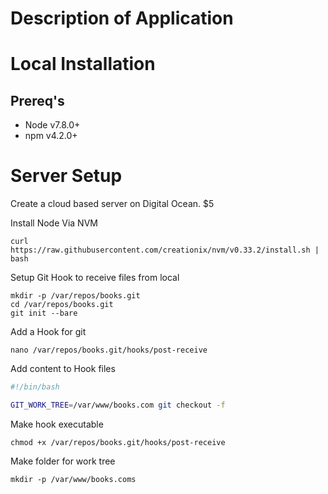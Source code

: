 # Description of Application


# Local Installation

## Prereq's
* Node v7.8.0+
* npm  v4.2.0+

# Server Setup

Create a cloud based server on Digital Ocean. $5

Install Node Via NVM

```shell
curl https://raw.githubusercontent.com/creationix/nvm/v0.33.2/install.sh | bash
```

Setup Git Hook to receive files from local

```shell
mkdir -p /var/repos/books.git
cd /var/repos/books.git
git init --bare
```

Add a Hook for git
```shell
nano /var/repos/books.git/hooks/post-receive
```

Add content to Hook files
```bash
#!/bin/bash

GIT_WORK_TREE=/var/www/books.com git checkout -f
```
Make hook executable
```
chmod +x /var/repos/books.git/hooks/post-receive
```

Make folder for work tree
```
mkdir -p /var/www/books.coms
```
